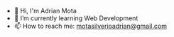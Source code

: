 - 👋 Hi, I'm Adrian Mota
- 🌱 I’m currently learning Web Development
- 📫 How to reach me: motasilverioadrian@gmail.com
